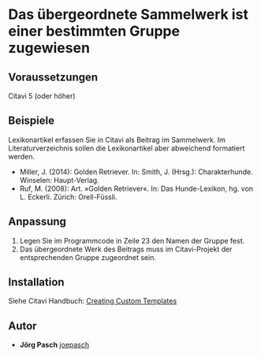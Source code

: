 # Das übergeordnete Sammelwerk ist einer bestimmten Gruppe zugewiesen

## Voraussetzungen
Citavi 5 (oder höher)

## Beispiele
Lexikonartikel erfassen Sie in Citavi als Beitrag im Sammelwerk. Im Literaturverzeichnis sollen die Lexikonartikel aber abweichend formatiert werden.

- Miller, J. (2014): Golden Retriever. In: Smith, J. (Hrsg.): Charakterhunde. Winselen: Haupt-Verlag.
- Ruf, M. (2008): Art. »Golden Retriever«. In: Das Hunde-Lexikon, hg. von L. Eckerli. Zürich: Orell-Füssli. 

## Anpassung
1. Legen Sie im Programmcode in Zeile 23 den Namen der Gruppe fest.
2. Das übergeordnete Werk des Beitrags muss im Citavi-Projekt der entsprechenden Gruppe zugeordnet sein.

## Installation
Siehe Citavi Handbuch: [Creating Custom Templates](http://www.citavi.com/creating_custom_templates)

## Autor

* **Jörg Pasch** [joepasch](https://github.com/joepasch)
